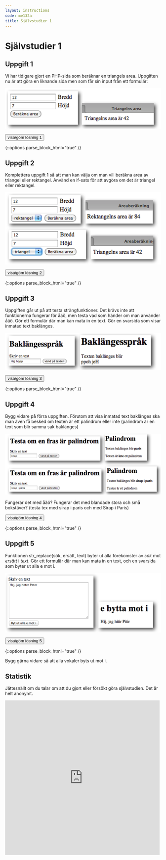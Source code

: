 ```yaml
---
layout: instructions
code: me132a
title: Självstudier 1
---
```


<script>
  var toggle = function(id) {
  var mydiv = document.getElementById(id);
  if (mydiv.style.display === 'block' || mydiv.style.display === '')
    mydiv.style.display = 'none';
  else
    mydiv.style.display = 'block'
  }
</script>

# Självstudier 1

## Uppgift 1

Vi har tidigare gjort en PHP-sida som beräknar en triangels area. Uppgiften nu är att göra en liknande sida men som får sin input från ett formulär:

![](im1/triangleform.png)

<!--START SHOW/HIDE-->
<input type="button" value="visa/göm lösning 1" onclick="toggle('answer1');">

{::options parse_block_html="true" /}
<div id="answer1" style="display:none">

**upp1.html**

```html
<form action="upp1.php" method="post">
<input type="text" name="width"> Bredd <br>
<input type="text" name="height"> Höjd <br>
<input type="submit" value="Beräkna area">
</form>
```

**upp1.php**

```php
<?php
$width=$_POST["width"];
$height=$_POST["height"];

$area=$width*$height/2;

echo "Triangelns area är $area";

?>
```

</div>
<!--END SHOW/HIDE-->

## Uppgift 2

Komplettera uppgift 1 så att man kan välja om man vill beräkna area av triangel eller rektangel. Använd en if-sats för att avgöra om det är triangel eller rektangel. 

![](im1/triangrect.png)

<!--START SHOW/HIDE-->
<input type="button" value="visa/göm lösning 2" onclick="toggle('answer2');">

{::options parse_block_html="true" /}
<div id="answer2" style="display:none">

**upp2.html**

```html
<form action="upp2.php" method="post">
<input type="text" name="width"> Bredd <br>
<input type="text" name="height"> Höjd <br>
<select name="type">
<option>rektangel</option>
<option>triangel</option>
</select>
<input type="submit" value="Beräkna area">
</form>

```

**upp2.php**

```php
<?php
$width=$_POST["width"];
$height=$_POST["height"];
$type=$_POST["type"];

if ($type=="triangel")
{
	$area=$width*$height/2;
	echo "Triangelns area är $area";
}
else
{
	$area=$width*$height;
	echo "Rektangelns area är $area";
}
?>
```

</div>
<!--END SHOW/HIDE-->

## Uppgift 3

Uppgiften går ut på att testa strängfunktioner. Det krävs inte att funktionerna fungerar för åäö, men testa vad som händer om man använder åäö. Gör ett formulär där man kan mata in en text. Gör en svarsida som visar inmatad text baklänges.

![](im1/reverse.png)


<!--START SHOW/HIDE-->
<input type="button" value="visa/göm lösning 3" onclick="toggle('answer3');">

{::options parse_block_html="true" /}
<div id="answer3" style="display:none">

**upp3.html**

```html
<form action="upp3.php" method="post">
Skriv en text <br>
<input type="text" width="50" name="text">
<input type="submit" value="vänd på texten">
</form>
```

**upp3.php**

```php
<?php
$text=$_POST["text"];

$reversetext=strrev($text);

echo "Texten baklänges blir <br>";
echo $reversetext;
?>
```

</div>
<!--END SHOW/HIDE-->

## Uppgift 4

Bygg vidare på förra uppgiften. Förutom att visa inmatad text baklänges ska man även få besked om texten är ett palindrom eller inte (palindrom är en text som blir samma sak baklänges)

![](im1/palindrome.png)

Fungerar det med åäö? Fungerar det med blandade stora och små bokstäver? (testa tex med sirap i paris och med Sirap i Paris)

<!--START SHOW/HIDE-->
<input type="button" value="visa/göm lösning 4" onclick="toggle('answer4');">

{::options parse_block_html="true" /}
<div id="answer4" style="display:none">

**upp4.html**

```html
<form action="upp4.php" method="post">
Skriv en text <br>
<input type="text" width="50" name="text">
<input type="submit" value="vänd på texten">
</form>
```

**upp4.php**

```php
<?php
$text=$_POST["text"];

$reversetext=strrev($text);

echo "Texten baklänges blir ";
echo "<b>$reversetext</b>";
echo "<br><br>";
if ($text==$reversetext) {
	echo "Texten är ett palindrom";
}
else {
	echo "Texten är <b>inte</b> ett palindrom";
}
//obs att det inte funkar om man blandar stora och små bokstäver
//sirap i paris blir palindrom men inte Sirap i Paris
//lösning: ändra i if-satesen till
// if (strtoupper($text)==strtoupper($reversetext))
?>
```

</div>
<!--END SHOW/HIDE-->



## Uppgift 5

Funktionen str_replace(sök, ersätt, text) byter ut alla förekomster av *sök* mot *ersätt* i *text*. Gör ett formulär där man kan mata in en text, och en svarsida som byter ut alla e mot i.

![](im1/isprik.png)

<!--START SHOW/HIDE-->
<input type="button" value="visa/göm lösning 5" onclick="toggle('answer5');">

{::options parse_block_html="true" /}
<div id="answer5" style="display:none">

**upp5.html**

```html
<form action="upp5.php" method="post">
Skriv en text <br>
<textarea rows="10" cols="40" name="text">
</textarea>
<br>
<input type="submit" value="Byt ut alla e mot i">
</form>
```

**upp5.php**

```php
<?php
$text=$_POST["text"];

$newtext=str_replace("e","i",$text);

echo $newtext;

//obs att det bara funkar för e men inte för E
//lösning: lägg till raden 
//$newtext=str_replace("E","I",$newtext);
//efter raden $newtext=str_replace("e","i",$text);
?>
```

</div>
<!--END SHOW/HIDE-->

Bygg gärna vidare så att alla vokaler byts ut mot i. 

## Statistik

Jättesnällt om du talar om att du gjort eller försökt göra självstudien. Det är helt anonymt.

<iframe frameborder="0" src="http://ddwap.mah.se/k3bope/me132a/self/result.php?thisstudy=1" width="500" height="500">
</iframe>



